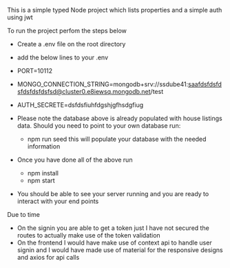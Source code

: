 This is a simple typed Node project which lists properties and a simple auth using jwt 

To run the project perfom the steps below
- Create a .env file on the root directory
- add the below lines to your .env
- PORT=10112
- MONGO_CONNECTION_STRING=mongodb+srv://ssdube41:saafdsfdsfdsfdsfdsfdsfsd@cluster0.e8iewsq.mongodb.net/test
- AUTH_SECRETE=dsfdsfiuhfdgshjgfhsdgfiug
    
- Please note the database above is already populated with house listings data. Should you need to point to your own database run:
    - npm run seed this will populate your database with the needed information
- Once you have done all of the above run
    - npm install
    - npm start 
- You should be able to see your server running and you are ready to interact with your end points

Due to time
- On the signin you are able to get a token just I have not secured the routes to actually make use of the token validation
- On the frontend I would have make use of context api to handle user signin and I would have made use of material for the responsive designs and axios for api calls